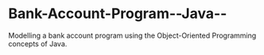 # Bank-Account-Program--Java--
Modelling a bank account program using the Object-Oriented Programming concepts of Java.
